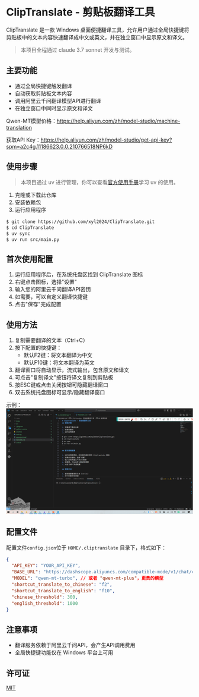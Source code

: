 # ClipTranslate - 剪贴板翻译工具

ClipTranslate 是一款 Windows 桌面便捷翻译工具，允许用户通过全局快捷键将剪贴板中的文本内容快速翻译成中文或英文，并在独立窗口中显示原文和译文。

> 本项目全程通过 claude 3.7 sonnet 开发与测试。

## 主要功能

- 通过全局快捷键触发翻译
- 自动获取剪贴板文本内容
- 调用阿里云千问翻译模型API进行翻译
- 在独立窗口中同时显示原文和译文

Qwen-MT模型价格：https://help.aliyun.com/zh/model-studio/machine-translation

获取API Key：https://help.aliyun.com/zh/model-studio/get-api-key?spm=a2c4g.11186623.0.0.210766518NP6kD

## 使用步骤

> 本项目通过 uv 进行管理，你可以查看[官方使用手册](https://docs.astral.sh/uv/)学习 uv 的使用。

1. 克隆或下载此仓库
2. 安装依赖包
3. 运行应用程序
```
$ git clone https://github.com/xyl2024/ClipTranslate.git
$ cd ClipTranslate
$ uv sync
$ uv run src/main.py
```

## 首次使用配置

1. 运行应用程序后，在系统托盘区找到 ClipTranslate 图标
2. 右键点击图标，选择"设置"
3. 输入您的阿里云千问翻译API密钥
4. 如需要，可以自定义翻译快捷键
5. 点击"保存"完成配置

## 使用方法

1. 复制需要翻译的文本（Ctrl+C）
2. 按下配置的快捷键：
   - 默认F2键：将文本翻译为中文
   - 默认F10键：将文本翻译为英文
3. 翻译窗口将自动显示，流式输出，包含原文和译文
4. 可点击"复制译文"按钮将译文复制到剪贴板
5. 按ESC键或点击关闭按钮可隐藏翻译窗口
6. 双击系统托盘图标可显示/隐藏翻译窗口

示例：
![](assets/usage.gif)

## 配置文件

配置文件`config.json`位于 `HOME/.cliptranslate` 目录下，格式如下：

```json
{
  "API_KEY": "YOUR_API_KEY",
  "BASE_URL": "https://dashscope.aliyuncs.com/compatible-mode/v1/chat/completions",
  "MODEL": "qwen-mt-turbo", // 或者 "qwen-mt-plus"，更贵的模型
  "shortcut_translate_to_chinese": "f2",
  "shortcut_translate_to_english": "f10",
  "chinese_threshold": 300,
  "english_threshold": 1000
}
```

## 注意事项

- 翻译服务依赖于阿里云千问API，会产生API调用费用
- 全局快捷键功能仅在 Windows 平台上可用

## 许可证

[MIT](LICENSE)